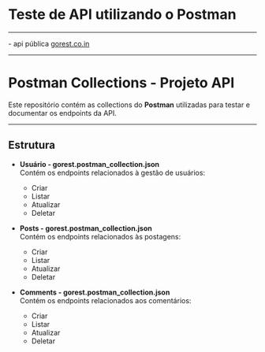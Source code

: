 # Teste de API utilizando o Postman 
<hr>
- api pública <a href="https://gorest.co.in"> gorest.co.in </a>
<hr>

# Postman Collections - Projeto API

Este repositório contém as collections do **Postman** utilizadas para testar e documentar os endpoints da API.

---

## Estrutura

- **Usuário - gorest.postman_collection.json**  
  Contém os endpoints relacionados à gestão de usuários:  
  - Criar 
  - Listar  
  - Atualizar   
  - Deletar
  
- **Posts - gorest.postman_collection.json**  
  Contém os endpoints relacionados às postagens:  
  - Criar 
  - Listar  
  - Atualizar   
  - Deletar

- **Comments - gorest.postman_collection.json**  
  Contém os endpoints relacionados aos comentários:  
  - Criar 
  - Listar  
  - Atualizar   
  - Deletar
